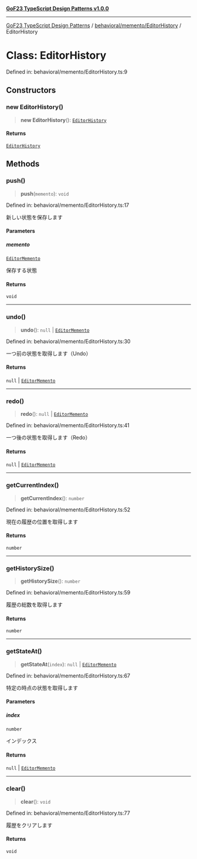 [**GoF23 TypeScript Design Patterns v1.0.0**](../../../../README.md)

***

[GoF23 TypeScript Design Patterns](../../../../README.md) / [behavioral/memento/EditorHistory](../README.md) / EditorHistory

# Class: EditorHistory

Defined in: behavioral/memento/EditorHistory.ts:9

## Constructors

### new EditorHistory()

> **new EditorHistory**(): [`EditorHistory`](EditorHistory.md)

#### Returns

[`EditorHistory`](EditorHistory.md)

## Methods

### push()

> **push**(`memento`): `void`

Defined in: behavioral/memento/EditorHistory.ts:17

新しい状態を保存します

#### Parameters

##### memento

[`EditorMemento`](../../TextEditor/classes/EditorMemento.md)

保存する状態

#### Returns

`void`

***

### undo()

> **undo**(): `null` \| [`EditorMemento`](../../TextEditor/classes/EditorMemento.md)

Defined in: behavioral/memento/EditorHistory.ts:30

一つ前の状態を取得します（Undo）

#### Returns

`null` \| [`EditorMemento`](../../TextEditor/classes/EditorMemento.md)

***

### redo()

> **redo**(): `null` \| [`EditorMemento`](../../TextEditor/classes/EditorMemento.md)

Defined in: behavioral/memento/EditorHistory.ts:41

一つ後の状態を取得します（Redo）

#### Returns

`null` \| [`EditorMemento`](../../TextEditor/classes/EditorMemento.md)

***

### getCurrentIndex()

> **getCurrentIndex**(): `number`

Defined in: behavioral/memento/EditorHistory.ts:52

現在の履歴の位置を取得します

#### Returns

`number`

***

### getHistorySize()

> **getHistorySize**(): `number`

Defined in: behavioral/memento/EditorHistory.ts:59

履歴の総数を取得します

#### Returns

`number`

***

### getStateAt()

> **getStateAt**(`index`): `null` \| [`EditorMemento`](../../TextEditor/classes/EditorMemento.md)

Defined in: behavioral/memento/EditorHistory.ts:67

特定の時点の状態を取得します

#### Parameters

##### index

`number`

インデックス

#### Returns

`null` \| [`EditorMemento`](../../TextEditor/classes/EditorMemento.md)

***

### clear()

> **clear**(): `void`

Defined in: behavioral/memento/EditorHistory.ts:77

履歴をクリアします

#### Returns

`void`

